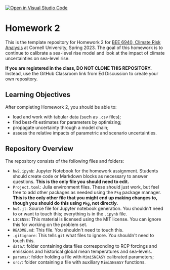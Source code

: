 [![Open in Visual Studio Code](https://classroom.github.com/assets/open-in-vscode-c66648af7eb3fe8bc4f294546bfd86ef473780cde1dea487d3c4ff354943c9ae.svg)](https://classroom.github.com/online_ide?assignment_repo_id=10055747&assignment_repo_type=AssignmentRepo)
# Homework 2

This is the template repository for Homework 2 for [BEE 6940, Climate Risk Analysis](https://viveks.me/climate-risk-analysis) at Cornell University, Spring 2023. The goal of this homework is to continue to calibrate a sea-level rise model and look at the impact of climate uncertainties on sea-level rise.

**If you are registered in the class, DO NOT CLONE THIS REPOSITORY.** Instead, use the GitHub Classroom link from Ed Discussion to create your own repository.

## Learning Objectives

After completing Homework 2, you should be able to:
  * load and work with tabular data (such as `.csv` files);
  * find best-fit estimates for parameters by optimizing;
  * propagate uncertainty through a model chain;
  * assess the relative impacts of parametric and scenario uncertainties.

## Repository Overview

The repository consists of the following files and folders:
- `hw2.ipynb`: Jupyter Notebook for the homework assignment. Students should create code or Markdown blocks as necessary to answer questions. **This is the only file you should need to edit.**
- `Project.toml`: Julia environment files. These should just work, but feel free to add other packages as needed using the `Pkg` package manager. **This is the only other file that you might end up making changes to, though you should do this using `Pkg`, not directly.**
- `hw2.jl`: Source file for Jupyter notebook generation. You shouldn't need to or want to touch this; everything is in the `.ipynb` file.
- `LICENSE`: This material is licensed using the MIT license. You can ignore this for working on the problem set.
- `README.md`: This file. You shouldn't need to touch this.
- `.gitignore`: This tells `git` what files to ignore. You shouldn't need to touch this.
- `data/`: folder containing data files corresponding to RCP forcings and emissions and historical global mean temperatures and sea-levels.
- `params/`: folder holding a file with `MimiSNEASY` calibrated parameters;
- `src/`: folder containing a file with auxiliary `MimiSNEASY` functions.